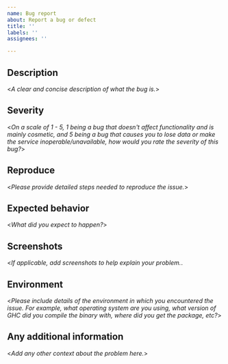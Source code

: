 ```yaml
---
name: Bug report
about: Report a bug or defect
title: ''
labels: ''
assignees: ''

---
```


## Description

<*A clear and concise description of what the bug is.*>

## Severity

<*On a scale of 1 - 5, 1 being a bug that doesn't affect functionality and is mainly cosmetic, and 5 being a bug that causes you to lose data or make the service inoperable/unavailable, how would you rate the severity of this bug?*>

## Reproduce

<*Please provide detailed steps needed to reproduce the issue.*>

## Expected behavior

<*What did you expect to happen?*>

## Screenshots

<*If applicable, add screenshots to help explain your problem.*.

## Environment

<*Please include details of the environment in which you encountered the issue. For example, what operating system are you using, what version of GHC did you compile the binary with, where did you get the package, etc?*>

## Any additional information

<*Add any other context about the problem here.*>
